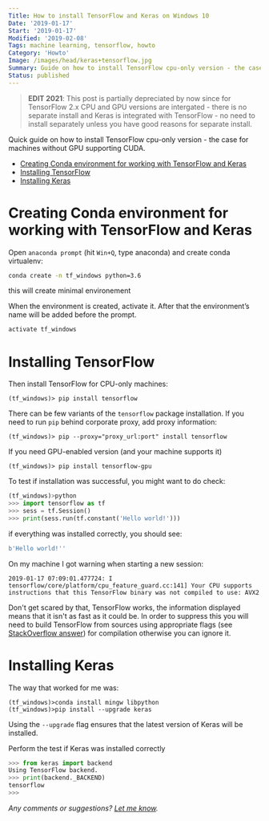 ```yaml
---
Title: How to install TensorFlow and Keras on Windows 10
Date: '2019-01-17'
Start: '2019-01-17' 
Modified: '2019-02-08'
Tags: machine learning, tensorflow, howto
Category: 'Howto'
Image: /images/head/keras+tensorflow.jpg
Summary: Guide on how to install TensorFlow cpu-only version - the case for machines without GPU supporting CUDA. Step-by-step procedure starting from creating conda environment till testing if TensorFlow and Keras Works.
Status: published
---
```

> **EDIT 2021**: This post is partially depreciated by now since for TensorFlow 2.x CPU and GPU versions are intergated - there is no separate install and Keras is integrated with TensorFlow - no need to install separately unless you have good reasons for separate install.

Quick guide on how to install TensorFlow cpu-only version - the case for machines without GPU supporting CUDA.
<!-- MarkdownTOC autolink="true" autoanchor="true" -->

- [Creating Conda environment for working with TensorFlow and Keras](#creating-conda-environment-for-working-with-tensorflow-and-keras)
- [Installing TensorFlow](#installing-tensorflow)
- [Installing Keras](#installing-keras)

<!-- /MarkdownTOC -->

<a id="creating-conda-environment-for-working-with-tensorflow-and-keras"></a>
# Creating Conda environment for working with TensorFlow and Keras
Open `anaconda prompt` (hit `Win+Q`, type anaconda) and create conda virtualenv:
```sh
conda create -n tf_windows python=3.6
```
this will create minimal environement

When the environment is created, activate it. After that the environment’s name will be added before the prompt.
```sh
activate tf_windows
```

<a id="installing-tensorflow"></a>
# Installing TensorFlow
Then install TensorFlow for CPU-only machines:
```text
(tf_windows)> pip install tensorflow
```
There can be few variants of the `tensorflow` package installation. If you need to run `pip` behind corporate proxy, add proxy information:
```text
(tf_windows)> pip --proxy="proxy_url:port" install tensorflow
```
If you need GPU-enabled version (and your machine supports it)
```text
(tf_windows)> pip install tensorflow-gpu
```

To test if installation was successful, you might want to do check:
```python
(tf_windows)>python
>>> import tensorflow as tf
>>> sess = tf.Session()
>>> print(sess.run(tf.constant('Hello world!')))
```
if everything was installed correctly, you should see:
```python
b'Hello world!''
```

On my machine I got warning when starting a new session:
```text
2019-01-17 07:09:01.477724: I tensorflow/core/platform/cpu_feature_guard.cc:141] Your CPU supports instructions that this TensorFlow binary was not compiled to use: AVX2
```
Don't get scared by that, TensorFlow works, the information displayed means that it isn't as fast as it could be.
In order to suppress this you will need to build TensorFlow from sources using appropriate flags (see [StackOverflow answer](https://stackoverflow.com/questions/41293077/how-to-compile-tensorflow-with-sse4-2-and-avx-instructions?rq=1)) for compilation otherwise you can ignore it.

<a id="installing-keras"></a>
# Installing Keras
The way that worked for me was:
```
(tf_windows)>conda install mingw libpython
(tf_windows)>pip install --upgrade keras
```
Using the `--upgrade` flag ensures that the latest version of Keras will be installed.

Perform the test if Keras was installed correctly

```python
>>> from keras import backend
Using TensorFlow backend.
>>> print(backend._BACKEND)
tensorflow
>>>
```



*Any comments or suggestions? [Let me know](mailto:ksafjan@gmail.com?subject=Blog+post).*
